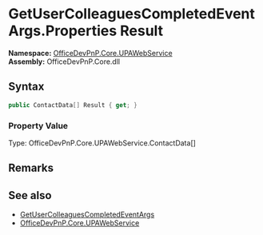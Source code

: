 # GetUserColleaguesCompletedEventArgs.Properties Result
  

**Namespace:** [OfficeDevPnP.Core.UPAWebService](OfficeDevPnP.Core.UPAWebService.md)  
**Assembly:** OfficeDevPnP.Core.dll  
## Syntax
```C#
public ContactData[] Result { get; }
```

### Property Value
Type: OfficeDevPnP.Core.UPAWebService.ContactData[]  

## Remarks 

## See also
- [GetUserColleaguesCompletedEventArgs](OfficeDevPnP.Core.UPAWebService.GetUserColleaguesCompletedEventArgs.md) 
- [OfficeDevPnP.Core.UPAWebService](OfficeDevPnP.Core.UPAWebService.md) 
